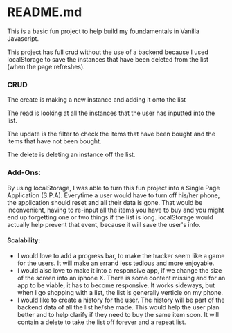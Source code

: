 <h1>README.md</h1>

<p>This is a basic fun project to help build my foundamentals in Vanilla Javascript.</p>
<p>This project has full crud without the use of a backend because I used localStorage to save the instances that have been
deleted from the list (when the page refreshes).</p>
<h3>CRUD</h3>
<p>The create is making a new instance and adding it onto the list</p>
<p>The read is looking at all the instances that the user has inputted into the list.</p>
<p>The update is the filter to check the items that have been bought and the items that have not been bought.</p>
<p>The delete is deleting an instance off the list.</p>

<h3>Add-Ons: </h3>
<p>By using localStorage, I was able to turn this fun project into a Single Page Application (S.P.A). Everytime a user would have to turn off his/her phone, the application should reset and all their data is gone. That would be inconvenient, having to re-input all the items you
have to buy and you might end up forgetting one or two things if the list is long. localStorage would actually help prevent that event,
because it will save the user's info. </p>

<h4>Scalability: </h4>
<ul>
    <li>I would love to add a progress bar, to make the tracker seem like a game for the users. It will make an errand less tedious and more enjoyable.</li>
    <li>I would also love to make it into a responsive app, if we change the size of the screen into an iphone X. There is some content
    missing and for an app to be viable, it has to become responsive. It works sideways, but when I go shopping with a list, the list is generally verticle on my phone.</li>
    <li>I would like to create a history for the user. The history will be part of the backend data of all the list he/she made. This
    would help the user plan better and to help clarify if they need to buy the same item soon. It will contain a delete to take the list off forever and a repeat list.</li>
</ul>